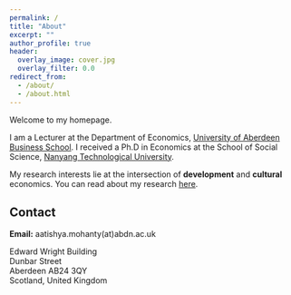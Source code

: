 ```yaml
---
permalink: /
title: "About"
excerpt: ""
author_profile: true
header:
  overlay_image: cover.jpg
  overlay_filter: 0.0
redirect_from: 
  - /about/
  - /about.html
---
```



Welcome to my homepage.

I am a Lecturer at the Department of Economics, [University of Aberdeen Business School](https://www.abdn.ac.uk/business/). I received a Ph.D in Economics at the School of Social Science, [Nanyang Technological University](https://www.ntu.edu.sg/sss/economics). 

My research interests lie at the intersection of **development** and **cultural** economics. You can read about my research [here](research).

## Contact
**Email:** aatishya.mohanty(at)abdn.ac.uk

Edward Wright Building \
Dunbar Street \
Aberdeen AB24 3QY \
Scotland, United Kingdom


